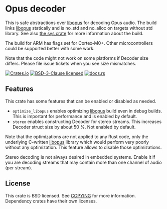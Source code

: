 Opus decoder
============
This is safe abstractions over [libopus] for decoding Opus audio. The build
links [libopus] statically and is no_std and no_alloc on targets without std
library. See also [the sys crate](sys) for more information about the build.

[libopus]: https://github.com/xiph/opus

The build for ARM has flags set for Cortex-M0+. Other microcontrollers could be
supported better with some work.

Note that the code might not work on some platforms if Decoder size differs.
Please file issue tickets when you see size mismatches.

[![Crates.io][cratesio-version]][cratesio-link]
[![BSD-3-Clause licensed][cratesio-license]](COPYING)
[![docs.rs][docsrs-badge]][docsrs-link]

[cratesio-version]: https://img.shields.io/crates/v/opus-embedded
[cratesio-license]: https://img.shields.io/crates/l/opus-embedded
[cratesio-link]: https://crates.io/crates/opus-embedded
[docsrs-badge]: https://img.shields.io/docsrs/opus-embedded
[docsrs-link]: https://docs.rs/opus-embedded/latest/opus_embedded/

Features
--------
This crate has some features that can be enabled or disabled as needed.

* `optimize_libopus` enables optimizing [libopus] build even in debug builds.
  This is important for performance and is enabled by default.
* `stereo` enables constructing Decoder for stereo streams. This increases
  Decoder struct size by about 50 %. Not enabled by default.

Note that the optimizations are not applied to any Rust code, only the
underlying C-written [libopus] library which would perform very poorly without
any optimization. This feature allows to disable those optimizations.

Stereo decoding is not always desired in embedded systems. Enable it if you are
decoding streams that may contain more than one channel of audio (per stream).

License
-------
This crate is BSD licensed. See [COPYING](COPYING) for more information.
Dependency crates have their own licenses.
